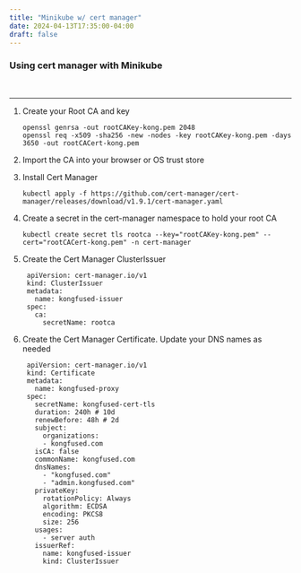 ```yaml
---
title: "Minikube w/ cert manager"
date: 2024-04-13T17:35:00-04:00
draft: false
---
```

### Using cert manager with Minikube
<br><hr>
1. Create your Root CA and key
   ```shell
   openssl genrsa -out rootCAKey-kong.pem 2048
   openssl req -x509 -sha256 -new -nodes -key rootCAKey-kong.pem -days 3650 -out rootCACert-kong.pem
   ```

2. Import the CA into your browser or OS trust store
3. Install Cert Manager
   ```shell
   kubectl apply -f https://github.com/cert-manager/cert-manager/releases/download/v1.9.1/cert-manager.yaml
   ```
4. Create a secret in the cert-manager namespace to hold your root CA
   ```shell
   kubectl create secret tls rootca --key="rootCAKey-kong.pem" --cert="rootCACert-kong.pem" -n cert-manager
   ```
5. Create the Cert Manager ClusterIssuer
   ```shell
    apiVersion: cert-manager.io/v1
    kind: ClusterIssuer
    metadata:
      name: kongfused-issuer
    spec:
      ca:
        secretName: rootca
   ```
6. Create the Cert Manager Certificate. Update your DNS names as needed
   ```shell
    apiVersion: cert-manager.io/v1
    kind: Certificate
    metadata:
      name: kongfused-proxy
    spec:
      secretName: kongfused-cert-tls
      duration: 240h # 10d
      renewBefore: 48h # 2d
      subject:
        organizations:
        - kongfused.com
      isCA: false
      commonName: kongfused.com
      dnsNames:
        - "kongfused.com"
        - "admin.kongfused.com"
      privateKey:
        rotationPolicy: Always
        algorithm: ECDSA
        encoding: PKCS8
        size: 256
      usages:
        - server auth
      issuerRef:
        name: kongfused-issuer
        kind: ClusterIssuer
   ```